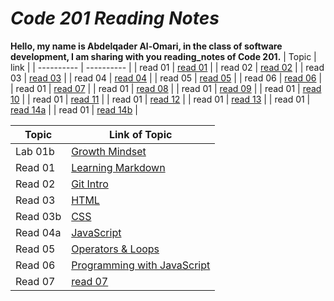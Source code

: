# *Code 201 Reading Notes*
**Hello, my name is Abdelqader Al-Omari, in the class of software development, I am sharing with you reading_notes of Code 201.**
| Topic | link |
| ---------- | ---------- |
| read 01 | [read 01]( ) |
| read 02 | [read 02]( ) |
| read 03 | [read 03]( ) |
| read 04 | [read 04]( ) |
| read 05 | [read 05]( ) |
| read 06 | [read 06]( ) |
| read 01 | [read 07]( ) |
| read 01 | [read 08]( ) |
| read 01 | [read 09]( ) |
| read 01 | [read 10]( ) |
| read 01 | [read 11]( ) |
| read 01 | [read 12]( ) |
| read 01 | [read 13]( ) |
| read 01 | [read 14a]( ) |
| read 01 | [read 14b]( ) |

| Topic | Link of Topic |
| ------------ | ------------ |
| Lab 01b | [Growth Mindset](https://abdelqader7.github.io/reading-notes/growth-mindset) |
| Read 01 | [ Learning Markdown](https://abdelqader7.github.io/reading-notes/read-01) |
| Read 02 | [Git Intro](https://abdelqader7.github.io/reading-notes/read-02) |
| Read 03 | [HTML](https://abdelqader7.github.io/reading-notes/read-03) | 
| Read 03b | [CSS](https://abdelqader7.github.io/reading-notes/read-03b) |
| Read 04a | [JavaScript](https://abdelqader7.github.io/reading-notes/read-04a) |
| Read 05 | [Operators & Loops](https://abdelqader7.github.io/reading-notes/read-05) |
| Read 06 | [Programming with JavaScript](https://abdelqader7.github.io/reading-notes/read-06) |
| Read 07 | [read 07]( ) |

